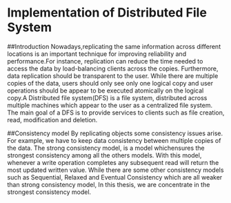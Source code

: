 # Implementation of Distributed File System

##Introduction
Nowadays,replicating the same information across different locations is an important technique
for improving reliability and performance.For instance, replication can reduce the time needed to
access the data by load-balancing clients across the copies. Furthermore, data replication should
be transparent to the user. While there are multiple copies of the data, users should only see only
one logical copy and user operations should be appear to be executed atomically on the logical
copy.A Distributed file system(DFS) is a file system, distributed across multiple machines which
appear to the user as a centralized file system. The main goal of a DFS is to provide services to
clients such as file creation, read, modification and deletion.

##Consistency model
By replicating objects some consistency issues arise. For example, we have to keep data
consistency between multiple copies of the data. The strong consistency model, is a model
whichensures the strongest consistency among all the others models. With this model, whenever
a write operation completes any subsequent read will return the most updated written value.
While there are some other consistency models such as Sequential, Relaxed and Eventual
Consistency which are all weaker than strong consistency model, In this thesis, we are
concentrate in the strongest consistency model.
